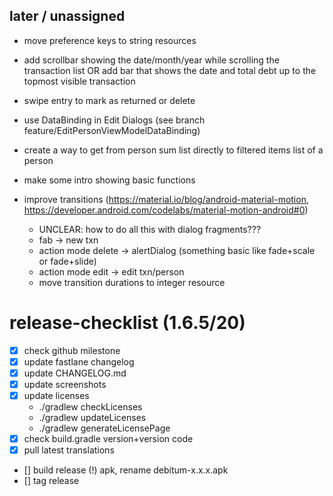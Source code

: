 ## later / unassigned
- move preference keys to string resources
- add scrollbar showing the date/month/year while scrolling the transaction list OR add bar that shows the date and total debt up to the topmost visible transaction
- swipe entry to mark as returned or delete
- use DataBinding in Edit Dialogs (see branch feature/EditPersonViewModelDataBinding)
- create a way to get from person sum list directly to filtered items list of a person
- make some intro showing basic functions

- improve transitions (https://material.io/blog/android-material-motion, https://developer.android.com/codelabs/material-motion-android#0)
  - UNCLEAR: how to do all this with dialog fragments???
  - fab -> new txn
  - action mode delete -> alertDialog (something basic like fade+scale or fade+slide)
  - action mode edit -> edit txn/person
  - move transition durations to integer resource



# release-checklist (1.6.5/20)
- [x] check github milestone
- [x] update fastlane changelog
- [x] update CHANGELOG.md
- [x] update screenshots
- [x] update licenses
  - ./gradlew checkLicenses
  - ./gradlew updateLicenses
  - ./gradlew generateLicensePage
- [x] check build.gradle version+version code
- [x] pull latest translations
- [] build release (!) apk, rename debitum-x.x.x.apk
- [] tag release
